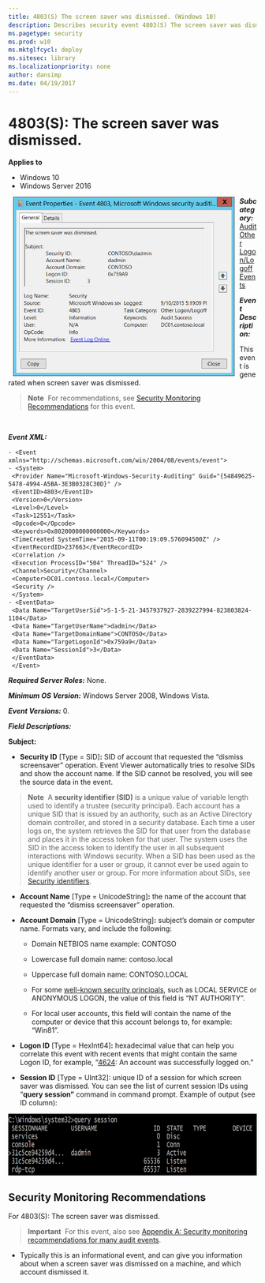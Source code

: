 ```yaml
---
title: 4803(S) The screen saver was dismissed. (Windows 10)
description: Describes security event 4803(S) The screen saver was dismissed.
ms.pagetype: security
ms.prod: w10
ms.mktglfcycl: deploy
ms.sitesec: library
ms.localizationpriority: none
author: dansimp
ms.date: 04/19/2017
---
```


# 4803(S): The screen saver was dismissed.

**Applies to**
-   Windows 10
-   Windows Server 2016


<img src="images/event-4803.png" alt="Event 4803 illustration" width="449" height="363" hspace="10" align="left" />

***Subcategory:***&nbsp;[Audit Other Logon/Logoff Events](audit-other-logonlogoff-events.md)

***Event Description:***

This event is generated when screen saver was dismissed.

> **Note**&nbsp;&nbsp;For recommendations, see [Security Monitoring Recommendations](#security-monitoring-recommendations) for this event.

<br clear="all">

***Event XML:***
```
- <Event xmlns="http://schemas.microsoft.com/win/2004/08/events/event">
- <System>
 <Provider Name="Microsoft-Windows-Security-Auditing" Guid="{54849625-5478-4994-A5BA-3E3B0328C30D}" /> 
 <EventID>4803</EventID> 
 <Version>0</Version> 
 <Level>0</Level> 
 <Task>12551</Task> 
 <Opcode>0</Opcode> 
 <Keywords>0x8020000000000000</Keywords> 
 <TimeCreated SystemTime="2015-09-11T00:19:09.576094500Z" /> 
 <EventRecordID>237663</EventRecordID> 
 <Correlation /> 
 <Execution ProcessID="504" ThreadID="524" /> 
 <Channel>Security</Channel> 
 <Computer>DC01.contoso.local</Computer> 
 <Security /> 
 </System>
- <EventData>
 <Data Name="TargetUserSid">S-1-5-21-3457937927-2839227994-823803824-1104</Data> 
 <Data Name="TargetUserName">dadmin</Data> 
 <Data Name="TargetDomainName">CONTOSO</Data> 
 <Data Name="TargetLogonId">0x759a9</Data> 
 <Data Name="SessionId">3</Data> 
 </EventData>
 </Event>

```

***Required Server Roles:*** None.

***Minimum OS Version:*** Windows Server 2008, Windows Vista.

***Event Versions:*** 0.

***Field Descriptions:***

**Subject:**

-   **Security ID** \[Type = SID\]**:** SID of account that requested the “dismiss screensaver” operation. Event Viewer automatically tries to resolve SIDs and show the account name. If the SID cannot be resolved, you will see the source data in the event.

> **Note**&nbsp;&nbsp;A **security identifier (SID)** is a unique value of variable length used to identify a trustee (security principal). Each account has a unique SID that is issued by an authority, such as an Active Directory domain controller, and stored in a security database. Each time a user logs on, the system retrieves the SID for that user from the database and places it in the access token for that user. The system uses the SID in the access token to identify the user in all subsequent interactions with Windows security. When a SID has been used as the unique identifier for a user or group, it cannot ever be used again to identify another user or group. For more information about SIDs, see [Security identifiers](/windows/access-protection/access-control/security-identifiers).

-   **Account Name** \[Type = UnicodeString\]**:** the name of the account that requested the “dismiss screensaver” operation.

-   **Account Domain** \[Type = UnicodeString\]**:** subject’s domain or computer name. Formats vary, and include the following:

    -   Domain NETBIOS name example: CONTOSO

    -   Lowercase full domain name: contoso.local

    -   Uppercase full domain name: CONTOSO.LOCAL

    -   For some [well-known security principals](https://support.microsoft.com/kb/243330), such as LOCAL SERVICE or ANONYMOUS LOGON, the value of this field is “NT AUTHORITY”.

    -   For local user accounts, this field will contain the name of the computer or device that this account belongs to, for example: “Win81”.

-   **Logon ID** \[Type = HexInt64\]**:** hexadecimal value that can help you correlate this event with recent events that might contain the same Logon ID, for example, “[4624](event-4624.md): An account was successfully logged on.”

-   **Session ID** \[Type = UInt32\]: unique ID of a session for which screen saver was dismissed. You can see the list of current session IDs using “**query session”** command in command prompt. Example of output (see ID column):

<img src="images/query-session.png" alt="Query session illustration" width="738" height="125" />

## Security Monitoring Recommendations

For 4803(S): The screen saver was dismissed.

> **Important**&nbsp;&nbsp;For this event, also see [Appendix A: Security monitoring recommendations for many audit events](appendix-a-security-monitoring-recommendations-for-many-audit-events.md).

-   Typically this is an informational event, and can give you information about when a screen saver was dismissed on a machine, and which account dismissed it.

